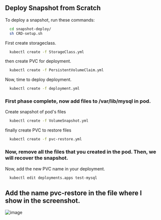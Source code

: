 
## Deploy Snapshot from Scratch

To deploy a snapshot, run these commands:


```bash
  cd snapshot-deploy/
  sh CRD-setup.sh
```

First create storageclass.

```bash
  kubectl create -f StorageClass.yml

```

then create PVC for deployment.

```bash
  kubectl create -f PersistentVolumeClaim.yml
```

Now, time to deploy deployment.

```bash
  kubectl create -f deployment.yml

```
### First phase complete, now add files to /var/lib/mysql in pod.
 

Create snapshot of pod's files
```bash
  kubectl create -f VolumeSnapshot.yml

```

finally create PVC to restore files

```bash
  kubectl create -f pvc-restore.yml

```
### Now, remove all the files that you created in the pod. Then, we will recover the snapshot.

Now, add the new PVC name in your deployment.

```bash
  kubectl edit deployments.apps test-mysql

```
## Add the name pvc-restore in the file where I show in the screenshot.
![image](https://github.com/git-black-ninja/snapshot-deploy/assets/141961610/fc79188b-6499-4be6-b122-1f38fa4c4cfa)

